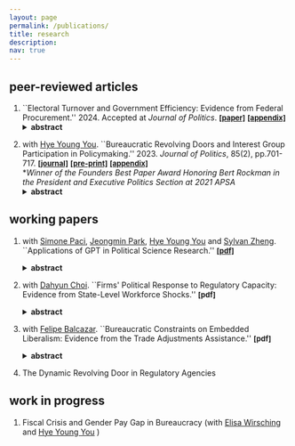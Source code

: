 ```yaml
---
layout: page
permalink: /publications/
title: research
description:   
nav: true
---
```


## peer-reviewed articles

1. ``Electoral Turnover and Government Efficiency: Evidence from Federal Procurement.'' 2024. Accepted at _Journal of Politics_. **<a href='https://kyuwon-lee.github.io/research/jop_revision.pdf'><font size="2"> [paper]</font></a>**   **<a href='https://kyuwon-lee.github.io/research/appendix_v20.pdf'><font size="2"> [appendix]</font></a>** 
      <details>
      <summary><b>abstract</b></summary>
      The president's dominant influence on administrative policymaking has sparked public concerns about resulting inefficiencies at federal agencies. I examine how the possibility of future electoral turnover can limit agencies' engagement in presidential favoritism, focusing on policy areas where Congress can use informal means to constrain agencies' actions under the separation of powers system. In those areas, forward-looking agencies might alter their behavior to accommodate future constraints from the opposition Congress, even given substantial presidential influence. I evaluate these incentives using federal contract data in the United States. I find that as the probability of congressional turnover increases, federal agencies under unified government are more likely to award lower-cost contracts through competitive bidding in the expectation that the future Congress might compel agencies to abandon non-competitive contracts given to firms politically connected to the president. My findings challenge the dominant perspective that electoral turnover necessarily degrades bureaucratic performance.
      </details>
<p/>

2. with <a href='https://hyeyoungyou.com'>Hye Young You</a>. ``Bureaucratic Revolving Doors and Interest Group Participation in Policymaking.'' 2023. _Journal of Politics_, 85(2), pp.701-717. **<a href='https://www.journals.uchicago.edu/doi/10.1086/722340'><font size="2"> [journal]</font></a>**   **<a href='https://kyuwon-lee.github.io/research/jop_manuscript.pdf'><font size="2"> [pre-print]</font></a>**   **<a href='https://kyuwon-lee.github.io/research/online_appendix.pdf'><font size="2"> [appendix]</font></a>**  
*_Winner of the Founders Best Paper Award Honoring Bert Rockman in the President and Executive Politics Section at 2021 APSA_
      <details>
      <summary><b>abstract</b></summary>
      There is growing concern about the movement of individuals from private sectors to bureaucracies, yet it is unclear how bureaucratic revolving doors affect connected firms’ political participation. We argue that when connected individuals enter government, connected firms reduce their proactive forms of participation because their connected bureaucrats possess firm-specific technical and legal knowledge to help them achieve their policy objectives. We test our intuition by constructing a novel data set on career trajectories of bureaucrats in the Office of the US Trade Representative (USTR) and firms that are connected to USTR’s revolving-door bureaucrats. Empirical results show that firms with connections to USTR bureaucrats decrease their lobbying spending and participation on advisory committees under the USTR. The decrease in political participation is stronger when connected bureaucrats are more influential in policy production. Our findings suggest that decreases in interest groups’ political activities might not imply that their influence on policy making is diminished.
    </details>    

## working papers 
1. with <a href='https://www.simonepaci.com'>Simone Paci</a>, <a href='https://sites.google.com/princeton.edu/jmpark/home'>Jeongmin Park</a>, <a href='https://hyeyoungyou.com'>Hye Young You</a> and <a href='https://sylvan.fish/about/'>Sylvan Zheng</a>. ``Applications of GPT in Political Science Research.'' **<a href='https://kyuwon-lee.github.io/research/gpt_polisci.pdf'><font size="2"> [pdf]</font></a>**
      <details>
      <summary><b>abstract</b></summary>
      This paper explores the transformative role of GPT in political science research, demonstrating its potential to streamline data collection and analysis processes. By automating the extraction of information from diverse data sources—such as historical documents, meeting minutes, news articles, and unstructured digital content—GPT significantly reduces the time and financial resources traditionally required for data management. We explore how GPT’s capabilities complement the work of human research assistants, combining automated efficiency with human oversight to enhance both the reliability and depth of research outputs. The integration of GPT not only makes comprehensive data collection and analysis accessible to researchers with limited resources, it also enhances the overall efficiency and scope of research in political science. This article underscores the increasing importance of artificial intelligence tools in advancing empirical research within the field.
    </details>    



2. with <a href='https://dahyunc.github.io'>Dahyun Choi</a>. ``Firms' Political Response to Regulatory Capacity: Evidence from State-Level Workforce Shocks.'' **<font size="2"> [pdf]</font>**
     <details>
      <summary><b>abstract</b></summary>
      How do firms adjust their political activities in response to regulatory agencies’ capacity, and are their behaviors constrained by their surrounding political environments? Empirical scrutiny of these questions has been limited due to endogeneity and lack of comparable cases. We propose using state-level regulatory politics to better address these questions. Using original datasets on the workforce of U.S. state environmental agencies from 2000-2019, we estimate the causal effect of unanticipated workforce shocks that arise from the gap between the actual and appropriated workforce size. We find that regulated firms increase campaign contributions to state legislators and governors while decreasing contributions to House representatives in response to workforce shocks. Ideologically, firms specifically target moderate state legislators over conservative House representatives who are conventionally considered to be their political allies. We also find that state-level restrictions on corporate donations do not significantly curb firms' political responsiveness to workforce shocks. These findings contribute to our understanding of corporate political strategies in regulatory environments.
    </details>    


    
3. with <a href='https://cfbalcazar.github.io'>Felipe Balcazar</a>. ``Bureaucratic Constraints on Embedded Liberalism: Evidence from the Trade Adjustments Assistance.'' **<font size="2"> [pdf]</font>**
      <details>
      <summary><b>abstract</b></summary>
      Scholars have long claimed that international integration can be sustained by providing sufficient economic compensation to workers adversely affected by it. We argue that the success of this social contract--Embedded Liberalism--also depends on the bureaucracies in charge of delivering the compensation. Bureaucratic delays in delivering compensation might erode citizens' beliefs in the government's capacity to uphold the social contract, leading them to reduce their support for globalization. We test our theory on the Trade Adjustment Assistance (TAA) program in the United States. By exploiting the quasi-random assignment of TAA petitions to individual bureaucrats, we estimate the causal effect of being assigned to bureaucrats with idiosyncratic propensities for prompt petition processing on the attitudes of over 200,000 voters from 2006 to 2016. Empirical results support our theory and additionally indicate that labor unions play a crucial role in informing voters about TAA bureaucrats' performance. We demonstrate that bureaucracies could be key to understanding the backlash against globalization.
    </details>  
    
    
4. The Dynamic Revolving Door in Regulatory Agencies     

## work in progress
1. Fiscal Crisis and Gender Pay Gap in Bureaucracy (with <a href='https://elisawirsching.github.io'>Elisa Wirsching</a> and <a href='https://hyeyoungyou.com'>Hye Young You</a> )
